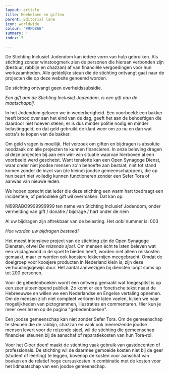 ```yaml
---
layout: article
title: Meehelpen en giften
parent: Editorial lane
icon: worldwide
colour: "#9FD86B"
summary: ''
index: 5

---
```

De Stichting Inclusief Jodendom kan iedere vorm van hulp gebruiken. Als stichting zonder winstoogmerk zien de personen die hieraan verbonden zijn (bestuur, rabbijn en chazzan) af van financiële vergoedingen voor hun werkzaamheden. Alle geldelijke steun die de stichting ontvangt gaat naar de projecten die op deze website genoemd worden.

De stichting ontvangt geen overheidssubsidie.

_Een gift aan de Stichting Inclusief Jodendom, is een gift aan de maatschappij._

In het Jodendom geloven we in wederkerigheid. Een voorbeeld: een bakker heeft brood over aan het eind van de dag, geeft het aan de behoeftigen die daardoor niet hoeven stelen, er is dus minder politie nodig en minder belastinggeld, en dat geld gebruikt de klant weer om zo nu en dan wat extra's te kopen van de bakker.

Om geld vragen is moeilijk. Het verzoek om giften en bijdragen is absolute noodzaak om alle projecten te kunnen financieren. In onze beleving dragen al deze projecten bij aan een win-win situatie waarvan hierboven al een voorbeeld werd geschetst. Want tenslotte kan een Open Synagoge Dienst, waar onder niet joodse mensen zo'n behoefte aan bestaat, niet tot stand komen zonder de inzet van (de kleine) joodse gemeenschap(pen), die op hun beurt niet volledig kunnen functioneren zonder een Sefer Tora of aanwas van nieuwe leden.

We hopen oprecht dat ieder die deze stichting een warm hart toedraagt een incidentele, of periodieke gift wil overmaken. Dat kan op:

Nl99RABO9999999999 ten name van Stichting Inclusief Jodendom, onder vermelding van gift / donatie / bijdrage / hart onder de riem

Al uw bijdragen zijn aftrekbaar van de belasting. Het _anbi_ nummer is: 003

_Hoe worden uw bijdragen besteed?_

Het meest intensieve project van de stichting zijn de Open Synagoge Diensten, ofwel _De reizende sjoel._ Om mensen écht te laten beleven wat een vrijdagavond in de sjoel te bieden heeft, worden niet alleen reiskosten gemaakt, maar er worden ook koosjere lekkernijen meegebracht. Omdat de doelgroep voor koosjere producten in Nederland klein is, zijn deze verhoudingsgewijs duur. Het aantal aanwezigen bij diensten loopt soms op tot 200 personen.

Voor de gebedenboeken wordt een ontwerp gemaakt wat toegespitst is op een zeer uiteenlopend publiek. Zo komt er een fonetische tekst naast de Hebreeuwse en willen we een Nederlandse en Engelse vertaling opnemen. Om de mensen zich niet compleet verloren te laten voelen, kijken we naar mogelijkheden van pictogrammen, illustraties en commentaren. Hier kun je meer over lezen op de pagina "gebedenboeken".

Een joodse gemeenschap kan niet zonder Sefer Tora. Om de gemeenschap te steunen die de rabbijn, chazzan en vaak ook meereizende joodse mensen levert voor de reizende sjoel, wil de stichting die gemeenschap financieel steunen bij de aanschaf of reparatiekosten van hun Tora-rol.

Voor het Gioer doen! maakt de stichting vaak gebruik van gastdocenten of professionals.  De stichting wil de daarmee gemoeide kosten niet bij de geer (student of leerling) te leggen, bovenop de kosten voor aanschaf van boeken en de relatief hoge cursuskosten in combinatie met de kosten voor het lidmaatschap van een joodse gemeenschap.